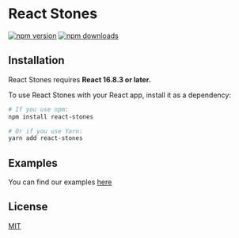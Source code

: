 React Stones
=========================
[![npm version](https://img.shields.io/npm/v/react-stones.svg?style=flat-square)](https://www.npmjs.com/package/react-stones)
[![npm downloads](https://img.shields.io/npm/dm/react-stones.svg?style=flat-square)](https://www.npmjs.com/package/react-stones)

## Installation

React Stones requires **React 16.8.3 or later.**

To use React Stones with your React app, install it as a dependency:

```bash
# If you use npm:
npm install react-stones

# Or if you use Yarn:
yarn add react-stones
```

## Examples

You can find our examples [here](https://github.com/qDanik/react-stones/tree/master/examples)

## License

[MIT](LICENSE.md)
